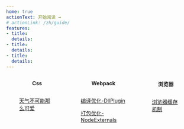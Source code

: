 ```yaml
---
home: true
actionText: 开始阅读 →
# actionLink: /zh/guide/
features:
- title: 
  details: 
- title: 
  details: 
- title: 
  details: 
---
```


<div class="home-content-wrap">
<div class="home-item">
<div class="home-item-title">
  <p class="home-title">Css</p>
</div>

[天气不可能那么可爱](/css/weather.html)

</div>

<div class="home-item">
<div class="home-item-title">
  <p class="home-title">Webpack</p>
</div>

[编译优化-DllPlugin](/webpack/dll-plugin.html)

[打包优化-NodeExternals](/webpack/webpack-node-externals.html)

</div>

<div class="home-item">
<div class="home-item-title">
  <p class="home-title">浏览器</p>
</div>

[浏览器缓存机制](/browser/browser-cache.html)

</div>

</div>

<style>
.home-content-wrap {
  width: 100%;
  display: flex;
  justify-content: center;
}
.home-item {
  padding: 0 35px;
}
.home-item-title {
  text-align: center;
}
.home-icon {
  vertical-align: middle;
  width: 32px;
  height: 32px;
  margin-bottom: 8px;
}
.home-title {
  display: inline-block;
  font-weight: bold;

}
@media screen and (max-width: 500px) {
  .home-content-wrap {
    display: block;
  }
  .home-item {
    padding: 0;
  }
  .home-item-title {
    text-align: left;
  }
}
</style>